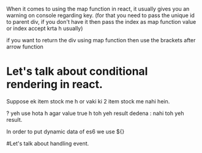 When it comes to using the map function in react, it usually gives you an warning on console regarding key.
(for that you need to pass the unique id to parent div, if you don't have it then pass the index as map function value or index accept krta h usually)

if you want to return the div using map function then use the brackets after arrow function 

# Let's talk about conditional rendering in react. 

Suppose ek item stock me h or vaki ki 2 item stock me nahi hein.

? yeh use hota h agar value true h toh yeh result dedena : nahi toh yeh result.

In order to put dynamic data of es6 we use ${}

#Let's talk about handling event. 